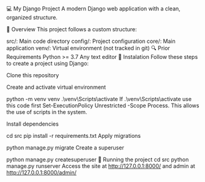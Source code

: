 💻 My Django Project
A modern Django web application with a clean, organized structure.

📃 Overview
This project follows a custom structure:

src/: Main code directory
config/: Project configuration
core/: Main application
venv/: Virtual environment (not tracked in git)
🔍 Prior Requirements
Python >= 3.7
Any text editor
🔧 Instalation
Follow these steps to create a project using Django:

Clone this repository

Create and activate virtual environment

python -m venv venv
.\venv\Scripts\activate
If .\venv\Scripts\activate use this code first Set-ExecutionPolicy Unrestricted -Scope Process. This allows the use of scripts in the system.

Install dependencies

cd src
pip install -r requirements.txt
Apply migrations

python manage.py migrate
Create a superuser

python manage.py createsuperuser
🚀 Running the project
    cd src
    python manage.py runserver
Access the site at http://127.0.0.1:8000/ and admin at http://127.0.0.1:8000/admin/
